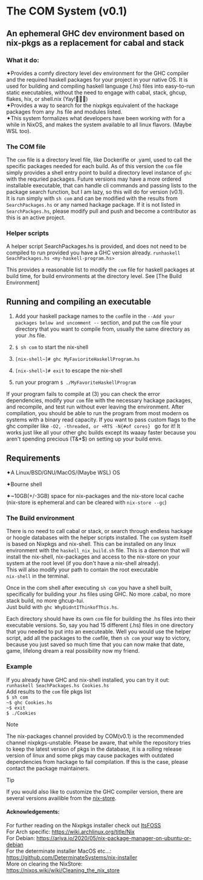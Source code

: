 # The COM System (v0.1)
## An ephemeral GHC dev environment based on nix-pkgs as a replacement for cabal and stack 

  
### What it do:
  
✦Provides a comfy directory level dev environment for the GHC compiler and the required haskell packages for your project in your native OS. It is used for building and compiling haskell language (.hs) files into easy-to-run static executables, 
without the need to engage with cabal, stack, ghcup, flakes, hix, or shell.nix (Yay!🎉🥳🎈)   
✦Provides a way to search for the nixpkgs equivalent of the hackage packages from any .hs file and modules listed.   
✦This system formalizes what developers have been
working with for a while in NixOS, and makes the system available to all linux flavors. (Maybe WSL too).    
  
### The COM file
  
The ```com``` file is a directory level file, like Dockerifle or .yaml, used to call the specific packages needed for each build.
As of this version the ```com``` file simply provides a shell entry point to build 
a directory level instance of ```ghc``` with the requried packages. Future versions may have a more ordered installable executable, 
that can handle cli commands and passing lists to the package search function, but I am lazy, so this will do for version (v0.1).  
It is run simply with 
```sh com``` and can be modified with the results from ```SearchPackages.hs``` or any named hackage package. If it is not listed in ```SearchPackges.hs```, please modify pull and push and become a contributor as this is an active project. 
  
### Helper scripts
  
A helper script SearchPackages.hs is provided, and does not need to be compiled to run provided you have a GHC version already. 
```runhaskell SeachPackages.hs <my-haskell-program.hs>```  

This provides a reasonable list to modify the ```com``` file for haskell packages at build time, 
for build environments at the directory level.  See [The Build Environment]

## Running and compiling an executable

1.  Add your haskell package names to the ```com```file in the ```--Add your packages below and uncomment --``` section, and put the ```com``` file your directory that you want to compile from, usually the same directory as your .hs file.  

2.   ```$ sh com```  to start the nix-shell

3.   ```[nix-shell~]# ghc MyFavioriteHaskellProgram.hs```

4.   ```[nix-shell~]# exit``` to escape the nix-shell  

5.   run your program ```$ ./MyFavoriteHaskellProgram```

If your program fails to compile at (3) you can check the error dependencies, modify your ```com``` file with the necessary hackage packages, and recompile, and test run without ever leaving the environment. After compilation, you should be able to run the program from most modern os systems with a binary read capacity.  If you want to pass custom flags to the ghc compiler like ```-O2, -threaded, or +RTS -N{#of cores} ``` go for it! It works just like all your other ghc builds except its waaay faster because you aren't spending precious (T&*$) on setting up your build envs. 

## Requirements

✦A Linux/BSD/GNU/MacOS/(Maybe WSL) OS 
  
✦Bourne shell   
  
✦~10GB(+/-3GB) space for nix-packages and the nix-store local cache   
(nix-store is ephemeral and can be cleared with ```nix-store --gc```)


### The Build environment

There is no need to call cabal or stack, or search through endless hackage or hoogle
databases with the helper scripts installed. The ```com``` system itself is based on 
Nixpkgs and nix-shell. This can be installed on any linux environment with the 
```haskell_nix_build.sh``` file. This is a daemon that will install the nix-shell, nix-packages and access
to the nix-store on your system at the root level (if you don't have a nix-shell already).  
This will also modify your path to contain the root executable  
```nix-shell``` in the terminal.  

Once in the com shell after executing ```sh com``` you have a shell built, specifically for building
your .hs files using GHC. No more .cabal, no more stack build, no more ghcup-tui.   
Just build with ```ghc WhyDidntIThinkofThis.hs```.   

Each directory should have its own ```com``` file for building the .hs files into their executable versions. So, say you had 15 different (.hs) files in one directory that you needed to put into an executeable. Well you would use the helper script, add all the packages to the ```com```file, then ```sh com``` your way to victory, because you just saved so much time that you can now make that date, game, lifelong dream a real possibility now my friend. 

### Example
If you already have GHC and nix-shell installed, you can try it out:  
```runhaskell SeachPackages.hs Cookies.hs```  
Add results to the ```com``` file pkgs list  
```$ sh com```  
```~$ ghc Cookies.hs```  
```~$ exit```  
```$ ./Cookies```    
  

>[!NOTE]   
>The nix-packages channel provided by COM(v0.1) is the recommended channel nixpkgs-unstable.
>Please be aware, that while the repository tries to keep the latest version of pkgs in the database,
>it is a rolling release version of linux and some pkgs may cause packages with outdated dependencies from hackage to fail compilation. If this is the case,
>please contact the package maintainers. 



>[!TIP]
>If you would also like to customize the GHC compiler version, there are several versions availible from the [nix-store](https://search.nixos.org/packages).

#### Acknowledgements:

For further reading on the Nixpkgs installer check out [ItsFOSS](https://itsfoss.com/ubuntu-install-nix-package-manager/)  
For Arch specific: https://wiki.archlinux.org/title/Nix  
For Debian: https://ariya.io/2020/05/nix-package-manager-on-ubuntu-or-debian  
For the determinate installer MacOS etc...: https://github.com/DeterminateSystems/nix-installer  
More on clearing the NixStore: https://nixos.wiki/wiki/Cleaning_the_nix_store
